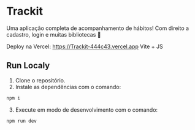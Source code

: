 # Trackit

Uma aplicação completa de acompanhamento de hábitos! Com direito a cadastro, login e muitas bibliotecas 🙂

Deploy na Vercel: https://Trackit-444c43.vercel.app
Vite + JS

## Run Localy

1. Clone o repositório.
2. Instale as dependências com o comando:
```bash
npm i
```
3. Execute em modo de desenvolvimento com o comando:
```bash
npm run dev
```
